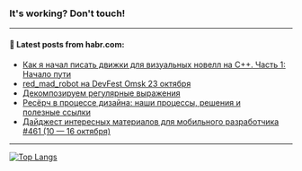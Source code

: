 ### It's working? Don't touch!

---
<!--
#### 🛠️ Technical stack:

![C++](https://img.shields.io/badge/C++-informational?logo=c%2B%2B&style=flat&logoColor=white&color=9C033A)
![Java](https://img.shields.io/badge/Java-informational?logo=java&style=flat&logoColor=white&color=007396)
![Kotlin](https://img.shields.io/badge/Kotlin-informational?logo=Kotlin&style=flat&logoColor=white&color=0095D5)
![JS](https://img.shields.io/badge/JS-informational?logo=javaScript&style=flat&logoColor=black&color=F7Df1E) <br>
![HTML5](https://img.shields.io/badge/HTML5-informational?logo=html5&style=flat&logoColor=white&color=E34F26)
![CSS3](https://img.shields.io/badge/CSS3-informational?logo=css3&style=flat&logoColor=white&color=157286)
![Sass](https://img.shields.io/badge/Saas-informational?logo=sass&style=flat&logoColor=white&color=hotpink)
![PHP](https://img.shields.io/badge/PHP-informational?logo=php&style=flat&logoColor=white&color=777BB4) <br>
![WebPAck](https://img.shields.io/badge/WebPack-informational?logo=webPack&style=flat&logoColor=white&color=FF6F00)
![Bootstrap](https://img.shields.io/badge/Bootstrap-informational?logo=Bootstrap&style=flat&logoColor=white&color=7952B3)
![MySQL](https://img.shields.io/badge/MySQL-informational?logo=MySQL&style=flat&logoColor=white&color=00f) <br>
![NodeJS](https://img.shields.io/badge/NodeJS-informational?logo=node.js&style=flat&logoColor=white&color=43853D)
![Spring](https://img.shields.io/badge/Spring-informational?logo=Spring&style=flat&logoColor=white&color=0A9EDC)
![Angular](https://img.shields.io/badge/Vue-informational?logo=vue.js&style=flat&logoColor=white&color=red)
![Git](https://img.shields.io/badge/Git-informational?logo=git&style=flat&logoColor=white&color=darkorange)

___
-->

#### 💬 Latest posts from habr.com:

<!-- BLOG-POST-LIST:START -->
- [Как я начал писать движки для визуальных новелл на C++. Часть 1: Начало пути](https://habr.com/ru/post/693714/?utm_source=habrahabr&utm_medium=rss&utm_campaign=693714)
- [red_mad_robot на DevFest Omsk 23 октября](https://habr.com/ru/post/693704/?utm_source=habrahabr&utm_medium=rss&utm_campaign=693704)
- [Декомпозируем регулярные выражения](https://habr.com/ru/post/693622/?utm_source=habrahabr&utm_medium=rss&utm_campaign=693622)
- [Ресёрч в процессе дизайна: наши процессы, решения и полезные ссылки](https://habr.com/ru/post/693656/?utm_source=habrahabr&utm_medium=rss&utm_campaign=693656)
- [Дайджест интересных материалов для мобильного разработчика #461 &lpar;10 — 16 октября&rpar;](https://habr.com/ru/post/693672/?utm_source=habrahabr&utm_medium=rss&utm_campaign=693672)
<!-- BLOG-POST-LIST:END -->

---

[![Top Langs](https://github-readme-stats.vercel.app/api/top-langs/?username=zloylis&layout=compact&hide_border=true&theme=dracula)](https://github.com/zloylis)
